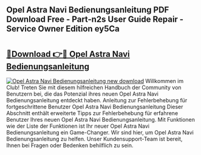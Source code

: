 ## Opel Astra Navi Bedienungsanleitung PDF Download Free - Part-n2s User Guide Repair - Service Owner Edition ey5Ca

# <h2><a href="http://df3mi3.blite.top/?on=Opel+Astra+Navi+Bedienungsanleitung">🔗Download 👉🔴 Opel Astra Navi Bedienungsanleitung</a></h2>

[![Opel Astra Navi Bedienungsanleitung new download](https://i.imgur.com/lujVjoI.png)](http://df3mi3.blite.top/?on=Opel+Astra+Navi+Bedienungsanleitung)
Willkommen im Club! Treten Sie mit diesem hilfreichen Handbuch der Community von Benutzern bei, die das Potenzial ihres neuen Opel Astra Navi Bedienungsanleitung entdeckt haben. Anleitung zur Fehlerbehebung für fortgeschrittene Benutzer Opel Astra Navi Bedienungsanleitung Dieser Abschnitt enthält erweiterte Tipps zur Fehlerbehebung für erfahrene Benutzer Ihres neuen Opel Astra Navi Bedienungsanleitung. Mit Funktionen wie der Liste der Funktionen ist Ihr neuer Opel Astra Navi Bedienungsanleitung ein Game-Changer. Wir sind hier, um Opel Astra Navi Bedienungsanleitung zu helfen. Unser Kundensupport-Team ist bereit, Ihnen bei Fragen oder Bedenken behilflich zu sein.
